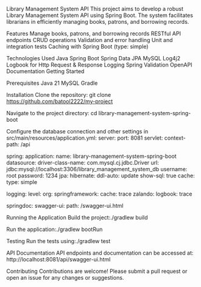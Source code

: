 Library Management System API
This project aims to develop a robust Library Management System API using Spring Boot. The system facilitates librarians in efficiently managing books, patrons, and borrowing records.


Features
Manage books, patrons, and borrowing records
RESTful API endpoints
CRUD operations
Validation and error handling
Unit and integration tests
Caching with Spring Boot (type: simple)


Technologies Used
Java
Spring Boot
Spring Data JPA
MySQL
Log4j2
Logbook for Http Request & Response Logging
Spring Validation
OpenAPI Documentation
Getting Started


Prerequisites
Java 21
MySQL
Gradle

Installation
Clone the repository:
git clone https://github.com/batool2222/my-project

Navigate to the project directory:
cd library-management-system-spring-boot


Configure the database connection and other settings in src/main/resources/application.yml:
server:
  port: 8081
  servlet:
    context-path: /api

spring:
  application:
    name: library-management-system-spring-boot
  datasource:
    driver-class-name: com.mysql.cj.jdbc.Driver
    url: jdbc:mysql://localhost:3306/library_management_system_db
    username: root
    password: 1234
  jpa:
    hibernate:
      ddl-auto: update
    show-sql: true
  cache:
    type: simple

logging:
  level:
    org:
      springframework:
        cache: trace
      zalando:
        logbook: trace

springdoc:
  swagger-ui:
    path: /swagger-ui.html

    
Running the Application
Build the project:./gradlew build

Run the application:./gradlew bootRun

Testing
Run the tests using:./gradlew test

API Documentation
API endpoints and documentation can be accessed at:
http://localhost:8081/api/swagger-ui.html

Contributing
Contributions are welcome! Please submit a pull request or open an issue for any changes or suggestions.
